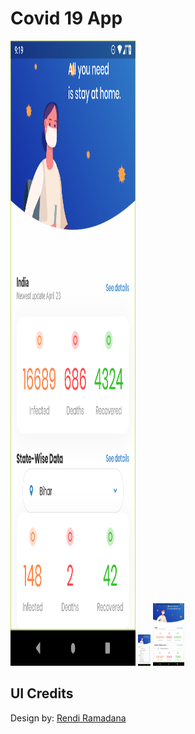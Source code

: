 # Covid 19 App


<img src="https://raw.githubusercontent.com/amartyaa/CovidIndiaApp/master/assets/images/1.png" height="1000" width="200">
<img src="https://raw.githubusercontent.com/amartyaa/CovidIndiaApp/master/assets/images/2.png" height="50" width="20">
<img src="https://raw.githubusercontent.com/amartyaa/CovidIndiaApp/master/assets/images/3.png" height="100" width="50">

## UI Credits
Design by:  [Rendi Ramadana](https://www.uplabs.com/posts/coronavirus-information-concept)
